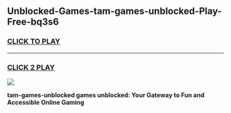 
## Unblocked-Games-tam-games-unblocked-Play-Free-bq3s6
<h3>
<a href="https://premium76.site?title=tam-games-unblocked&ref=23A">CLICK TO PLAY</a></h3>
<hr>

<h3>
<a href="https://premium76.site?title=tam-games-unblocked&ref=23A">CLICK 2 PLAY</a>
  
</h3>

<a href="https://premium76.site?title=tam-games-unblocked&ref=23A"><img src="https://clearcache.store/games.png"></a>


**tam-games-unblocked games unblocked: Your Gateway to Fun and Accessible Online Gaming**
